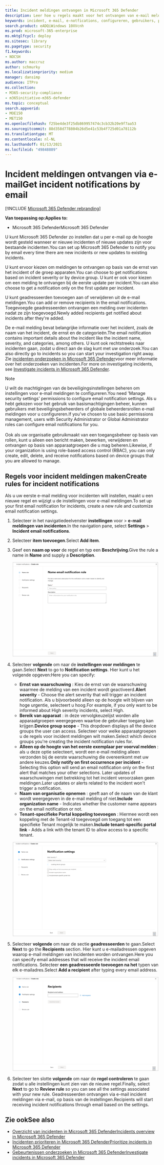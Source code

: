 ```yaml
---
title: Incident meldingen ontvangen in Microsoft 365 Defender
description: Leer hoe u regels maakt voor het ontvangen van e-mail meldingen voor incidenten in Microsoft 365 Defender
keywords: incident, e-mail, e-notfications, configureren, gebruikers, postvak, e-mail, incidenten
search.product: eADQiWindows 10XVcnh
ms.prod: microsoft-365-enterprise
ms.mktglfcycl: deploy
ms.sitesec: library
ms.pagetype: security
f1.keywords:
- NOCSH
ms.author: maccruz
author: schmurky
ms.localizationpriority: medium
manager: dansimp
audience: ITPro
ms.collection:
- M365-security-compliance
- m365initiative-m365-defender
ms.topic: conceptual
search.appverid:
- MOE150
- MET150
ms.openlocfilehash: f25be4de3f25db869957474c3cb32b20e9f7aa53
ms.sourcegitcommit: 88d358d778804b26d5e41c53b4f725d01a78112b
ms.translationtype: MT
ms.contentlocale: nl-NL
ms.lasthandoff: 01/13/2021
ms.locfileid: "49848889"
---
```

# <a name="get-incident-notifications-by-email"></a><span data-ttu-id="dbd1c-104">Incident meldingen ontvangen via e-mail</span><span class="sxs-lookup"><span data-stu-id="dbd1c-104">Get incident notifications by email</span></span>

[!INCLUDE [Microsoft 365 Defender rebranding](../includes/microsoft-defender.md)]


<span data-ttu-id="dbd1c-105">**Van toepassing op:**</span><span class="sxs-lookup"><span data-stu-id="dbd1c-105">**Applies to:**</span></span>
- <span data-ttu-id="dbd1c-106">Microsoft 365 Defender</span><span class="sxs-lookup"><span data-stu-id="dbd1c-106">Microsoft 365 Defender</span></span>

<span data-ttu-id="dbd1c-107">U kunt Microsoft 365 Defender zo instellen dat u per e-mail op de hoogte wordt gesteld wanneer er nieuwe incidenten of nieuwe updates zijn voor bestaande incidenten.</span><span class="sxs-lookup"><span data-stu-id="dbd1c-107">You can set up Microsoft 365 Defender to notify you by email every time there are new incidents or new updates to existing incidents.</span></span> 

<span data-ttu-id="dbd1c-108">U kunt ervoor kiezen om meldingen te ontvangen op basis van de ernst van het incident of de groep apparaten.</span><span class="sxs-lookup"><span data-stu-id="dbd1c-108">You can choose to get notifications based on incident severity or by device group.</span></span> <span data-ttu-id="dbd1c-109">U kunt er ook voor kiezen om een melding te ontvangen bij de eerste update per incident.</span><span class="sxs-lookup"><span data-stu-id="dbd1c-109">You can also choose to get a notification only on the first update per incident.</span></span>

<span data-ttu-id="dbd1c-110">U kunt geadresseerden toevoegen aan of verwijderen uit de e-mail meldingen.</span><span class="sxs-lookup"><span data-stu-id="dbd1c-110">You can add or remove recipients in the email notifications.</span></span> <span data-ttu-id="dbd1c-111">Toegevoegde geadresseerden ontvangen een melding over incidenten nadat ze zijn toegevoegd.</span><span class="sxs-lookup"><span data-stu-id="dbd1c-111">Newly added recipients get notified about incidents after they're added.</span></span> 

<span data-ttu-id="dbd1c-112">De e-mail melding bevat belangrijke informatie over het incident, zoals de naam van het incident, de ernst en de categorieën.</span><span class="sxs-lookup"><span data-stu-id="dbd1c-112">The email notification contains important details about the incident like the incident name, severity, and categories, among others.</span></span> <span data-ttu-id="dbd1c-113">U kunt ook rechtstreeks naar incidenten gaan, zodat u direct aan de slag kunt met uw onderzoek.</span><span class="sxs-lookup"><span data-stu-id="dbd1c-113">You can also directly go to incidents so you can start your investigation right away.</span></span> <span data-ttu-id="dbd1c-114">Zie [incidenten onderzoeken in Microsoft 365 Defender](https://docs.microsoft.com/microsoft-365/security/mtp/investigate-incidents)voor meer informatie over het onderzoeken van incidenten.</span><span class="sxs-lookup"><span data-stu-id="dbd1c-114">For more on investigating incidents, see [Investigate incidents in Microsoft 365 Defender](https://docs.microsoft.com/microsoft-365/security/mtp/investigate-incidents).</span></span>

>[!NOTE]
><span data-ttu-id="dbd1c-115">U wilt de machtigingen van de beveiligingsinstellingen beheren om instellingen voor e-mail meldingen te configureren.</span><span class="sxs-lookup"><span data-stu-id="dbd1c-115">You need 'Manage security settings' permissions to configure email notification settings.</span></span> <span data-ttu-id="dbd1c-116">Als u hebt gekozen voor het gebruik van basismachtigingen beheer, kunnen gebruikers met beveiligingsbeheerders of globale beheerdersrollen e-mail meldingen voor u configureren.</span><span class="sxs-lookup"><span data-stu-id="dbd1c-116">If you've chosen to use basic permissions management, users with Security Administrator or Global Administrator roles can configure email notifications for you.</span></span> <br> <br>
<span data-ttu-id="dbd1c-117">Ook als uw organisatie gebruikmaakt van een toegangsbeheer op basis van rollen, kunt u alleen een bericht maken, bewerken, verwijderen en ontvangen op basis van apparaatgroepen die u mag beheren.</span><span class="sxs-lookup"><span data-stu-id="dbd1c-117">Likewise, if your organization is using role-based access control (RBAC), you can only create, edit, delete, and receive notifications based on device groups that you are allowed to manage.</span></span>

## <a name="create-rules-for-incident-notifications"></a><span data-ttu-id="dbd1c-118">Regels voor incident meldingen maken</span><span class="sxs-lookup"><span data-stu-id="dbd1c-118">Create rules for incident notifications</span></span>

<span data-ttu-id="dbd1c-119">Als u uw eerste e-mail melding voor incidenten wilt instellen, maakt u een nieuwe regel en wijzigt u de instellingen voor e-mail meldingen.</span><span class="sxs-lookup"><span data-stu-id="dbd1c-119">To set up your first email notification for incidents, create a new rule and customize email notification settings.</span></span>

1. <span data-ttu-id="dbd1c-120">Selecteer in het navigatiedeelvenster **instellingen** voor  >  **e-mail meldingen van incidenten**.</span><span class="sxs-lookup"><span data-stu-id="dbd1c-120">In the navigation pane, select **Settings** > **Incident email notifications**.</span></span>
2. <span data-ttu-id="dbd1c-121">Selecteer **item toevoegen**.</span><span class="sxs-lookup"><span data-stu-id="dbd1c-121">Select **Add item**.</span></span>
3. <span data-ttu-id="dbd1c-122">Geef een **naam op voor** de regel en typ een **Beschrijving**.</span><span class="sxs-lookup"><span data-stu-id="dbd1c-122">Give the rule a name in **Name** and supply a **Description**.</span></span>

    ![Het venster regel maken voor e-mail notifs voor incidenten](../../media/incidentemailnotif1.png) 
4. <span data-ttu-id="dbd1c-124">Selecteer **volgende** om naar de **instellingen voor meldingen** te gaan.</span><span class="sxs-lookup"><span data-stu-id="dbd1c-124">Select **Next** to go to **Notification settings**.</span></span> <span data-ttu-id="dbd1c-125">Hier kunt u het volgende opgeven:</span><span class="sxs-lookup"><span data-stu-id="dbd1c-125">Here you can specify:</span></span>
    - <span data-ttu-id="dbd1c-126">**Ernst van waarschuwing** : Kies de ernst van de waarschuwing waarmee de melding van een incident wordt geactiveerd.</span><span class="sxs-lookup"><span data-stu-id="dbd1c-126">**Alert severity** - Choose the alert severity that will trigger an incident notification.</span></span> <span data-ttu-id="dbd1c-127">Als u bijvoorbeeld alleen op de hoogte wilt blijven van hoge urgentie, selecteert u hoog.</span><span class="sxs-lookup"><span data-stu-id="dbd1c-127">For example, if you only want to be informed about High severity incidents, select High.</span></span>
    - <span data-ttu-id="dbd1c-128">**Bereik van apparaat** : in deze vervolgkeuzelijst worden alle apparaatgroepen weergegeven waartoe de gebruiker toegang kan krijgen.</span><span class="sxs-lookup"><span data-stu-id="dbd1c-128">**Device group scope** - This dropdown displays all the device groups the user can access.</span></span> <span data-ttu-id="dbd1c-129">Selecteer voor welke apparaatgroepen u de regels voor incident meldingen wilt maken.</span><span class="sxs-lookup"><span data-stu-id="dbd1c-129">Select which device groups you're creating the incident notification rules for.</span></span>
    - <span data-ttu-id="dbd1c-130">**Alleen op de hoogte van het eerste exemplaar per voorval melden** : als u deze optie selecteert, wordt een e-mail melding alleen verzonden bij de eerste waarschuwing die overeenkomt met uw andere keuzes.</span><span class="sxs-lookup"><span data-stu-id="dbd1c-130">**Only notify on first occurrence per incident** - Selecting this option will send an email notification only on the first alert that matches your other selections.</span></span> <span data-ttu-id="dbd1c-131">Later updates of waarschuwingen met betrekking tot het incident veroorzaken geen meldingen.</span><span class="sxs-lookup"><span data-stu-id="dbd1c-131">Later updates or alerts related to the incident won't trigger a notification.</span></span>
    - <span data-ttu-id="dbd1c-132">**Naam van organisatie opnemen** : geeft aan of de naam van de klant wordt weergegeven in de e-mail melding of niet.</span><span class="sxs-lookup"><span data-stu-id="dbd1c-132">**Include organization name** - Indicates whether the customer name appears on the email notification or not.</span></span>
    - <span data-ttu-id="dbd1c-133">**Tenant-specifieke Portal koppeling toevoegen** : Hiermee wordt een koppeling met de Tenant-id toegevoegd om toegang tot een specifieke Tenant mogelijk te maken.</span><span class="sxs-lookup"><span data-stu-id="dbd1c-133">**Include tenant-specific portal link** -  Adds a link with the tenant ID to allow access to a specific tenant.</span></span>
    
    ![Venster met instellingen voor e-mailbericht voor e-mail notifs](../../media/incidentemailnotif2.png)
5. <span data-ttu-id="dbd1c-135">Selecteer **volgende** om naar de sectie **geadresseerden** te gaan.</span><span class="sxs-lookup"><span data-stu-id="dbd1c-135">Select **Next** to go the **Recipients** section.</span></span> <span data-ttu-id="dbd1c-136">Hier kunt u e-mailadressen opgeven waarop e-mail meldingen van incidenten worden ontvangen.</span><span class="sxs-lookup"><span data-stu-id="dbd1c-136">Here you can specify email addresses that will receive the incident email notifications.</span></span> <span data-ttu-id="dbd1c-137">Selecteer **een geadresseerde toevoegen na het** typen van elk e-mailadres.</span><span class="sxs-lookup"><span data-stu-id="dbd1c-137">Select **Add a recipient** after typing every email address.</span></span>

    ![Venster geadresseerden toevoegen voor e-mail notifs](../../media/incidentemailnotif3.png) 

6. <span data-ttu-id="dbd1c-139">Selecteer ten slotte **volgende** om naar de **regel controleren** te gaan zodat u alle instellingen kunt zien van de nieuwe regel.</span><span class="sxs-lookup"><span data-stu-id="dbd1c-139">Finally, select **Next** to go to **Review rule** so you can see all the settings associated with your new rule.</span></span> <span data-ttu-id="dbd1c-140">Geadresseerden ontvangen via e-mail incident meldingen via e-mail, op basis van de instellingen.</span><span class="sxs-lookup"><span data-stu-id="dbd1c-140">Recipients will start receiving incident notifications through email based on the settings.</span></span>

## <a name="see-also"></a><span data-ttu-id="dbd1c-141">Zie ook</span><span class="sxs-lookup"><span data-stu-id="dbd1c-141">See also</span></span>
- [<span data-ttu-id="dbd1c-142">Overzicht van incidenten in Microsoft 365 Defender</span><span class="sxs-lookup"><span data-stu-id="dbd1c-142">Incidents overview in Microsoft 365 Defender</span></span>](https://docs.microsoft.com/microsoft-365/security/mtp/incidents-overview)
- [<span data-ttu-id="dbd1c-143">Incidenten prioriteren in Microsoft 365 Defender</span><span class="sxs-lookup"><span data-stu-id="dbd1c-143">Prioritize incidents in Microsoft 365 Defender</span></span>](https://docs.microsoft.com/microsoft-365/security/mtp/incident-queue)
- [<span data-ttu-id="dbd1c-144">Gebeurtenissen onderzoeken in Microsoft 365 Defender</span><span class="sxs-lookup"><span data-stu-id="dbd1c-144">Investigate incidents in Microsoft 365 Defender</span></span>](https://docs.microsoft.com/microsoft-365/security/mtp/investigate-incidents)

